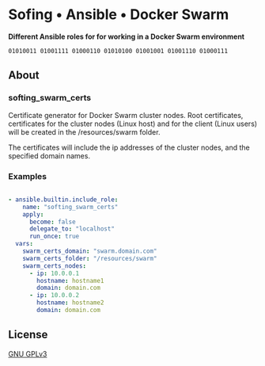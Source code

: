 # Sofing • Ansible • Docker Swarm

**Different Ansible roles for for working in a Docker Swarm environment**

```
01010011 01001111 01000110 01010100 01001001 01001110 01000111 
```

## About

### softing_swarm_certs

Certificate generator for Docker Swarm cluster nodes. Root certificates, certificates for the cluster nodes (Linux host) 
and for the client (Linux users) will be created in the /resources/swarm folder.

The certificates will include the ip addresses of the cluster nodes, and the specified domain names.

### Examples

```yaml

- ansible.builtin.include_role:
    name: "softing_swarm_certs"
    apply:
      become: false
      delegate_to: "localhost"
      run_once: true
  vars:
    swarm_certs_domain: "swarm.domain.com"
    swarm_certs_folder: "/resources/swarm"
    swarm_certs_nodes: 
      - ip: 10.0.0.1
        hostname: hostname1
        domain: domain.com
      - ip: 10.0.0.2
        hostname: hostname2
        domain: domain.com
```

## License

[GNU GPLv3](../../LICENSE)

